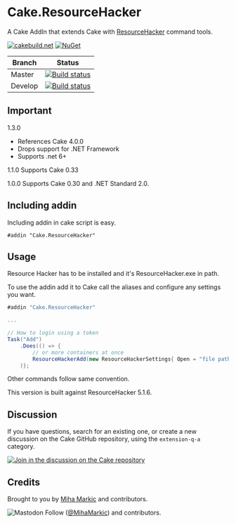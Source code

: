 ﻿# Cake.ResourceHacker

A Cake AddIn that extends Cake with [ResourceHacker](http://angusj.com/resourcehacker/) command tools.

[![cakebuild.net](https://img.shields.io/badge/WWW-cakebuild.net-blue.svg)](http://cakebuild.net/)
[![NuGet](https://img.shields.io/nuget/v/Cake.ResourceHacker.svg)](https://www.nuget.org/packages/Cake.ResourceHacker)

|Branch|Status|
|------|------|
|Master|[![Build status](https://ci.appveyor.com/api/projects/status/github/cake-contrib/Cake.ResourceHacker?branch=master&svg=true)](https://ci.appveyor.com/project/cakecontrib/cake-resourcehacker)|
|Develop|[![Build status](https://ci.appveyor.com/api/projects/status/github/cake-contrib/Cake.ResourceHacker?branch=develop&svg=true)](https://ci.appveyor.com/project/cakecontrib/cake-resourcehacker)|


## Important

1.3.0
* References Cake 4.0.0
* Drops support for .NET Framework
* Supports .net 6+

1.1.0 Supports Cake 0.33

1.0.0 Supports Cake 0.30 and .NET Standard 2.0.

## Including addin
Including addin in cake script is easy.
```
#addin "Cake.ResourceHacker"
```
## Usage

Resource Hacker has to be installed and it's ResourceHacker.exe in path.

To use the addin add it to Cake call the aliases and configure any settings you want.

```csharp
#addin "Cake.ResourceHacker"

...

// How to login using a token
Task("Add")
	.Does(() => {
		// or more containers at once
		ResourceHackerAdd(new ResourceHackerSettings{ Open = "file path" });
	)};
```
Other commands follow same convention.

This version is built against ResourceHacker 5.1.6.

## Discussion

If you have questions, search for an existing one, or create a new discussion on the Cake GitHub repository, using the `extension-q-a` category.

[![Join in the discussion on the Cake repository](https://img.shields.io/badge/GitHub-Discussions-green?logo=github)](https://github.com/cake-build/cake/discussions/categories/extension-q-a)

## Credits

Brought to you by [Miha Markic](https://github.com/MihaMarkic) and contributors. 

![Mastodon Follow](hts://github.com/MihaMarkic) ([@MihaMarkic](https://twitter.com/MihaMarkic/)) and contributors.